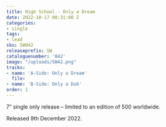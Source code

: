 ```yaml
---
title: High School - Only a Dream
date: 2022-10-17 08:31:00 Z
categories:
- single
tags:
- lead
sku: SW042
releaseprefix: SW
cataloguenumber: '042'
image: "/uploads/SW42.png"
tracks:
- name: 'A-Side: Only a Dream'
  file: 
- name: 'B-Side: Only a Dub'
order: 1
---
```


7” single only release – limited to an edition of 500 worldwide.

Released 9th December 2022.
 




 



